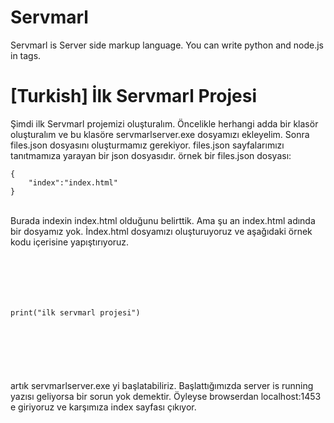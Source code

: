 # Servmarl
Servmarl is Server side markup language. You can write python and node.js in tags.

# [Turkish] İlk Servmarl Projesi
Şimdi ilk Servmarl projemizi oluşturalım. Öncelikle herhangi adda bir klasör oluşturalım ve bu klasöre servmarlserver.exe dosyamızı ekleyelim. Sonra files.json dosyasını oluşturmamız gerekiyor. files.json sayfalarımızı tanıtmamıza yarayan bir json dosyasıdır. örnek bir files.json dosyası:
<br>
```
{
    "index":"index.html"
}
```
<br>
Burada indexin index.html olduğunu belirttik. Ama şu an index.html adında bir dosyamız yok. İndex.html dosyamızı oluşturuyoruz ve aşağıdaki örnek kodu içerisine yapıştırıyoruz.
<br>
<code>
<uml><br>
<body><br>
<python><br>
print("ilk servmarl projesi")<br>
</python><br>
</body><br>
</uml>
</code>
<br>
artık servmarlserver.exe yi başlatabiliriz. Başlattığımızda server is running yazısı geliyorsa bir sorun yok demektir. Öyleyse browserdan localhost:1453 e giriyoruz ve karşımıza index sayfası çıkıyor.
